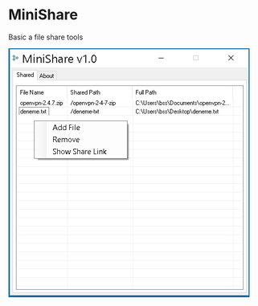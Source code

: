 # MiniShare
Basic a file share tools

![file share](https://github.com/dursunkatar/MiniShare/blob/master/screen.jpg)
